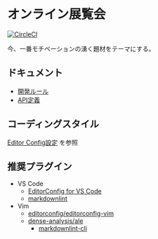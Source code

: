 # オンライン展覧会

[![CircleCI](https://circleci.com/gh/dokurin/exhibition.svg?style=shield)](https://circleci.com/gh/dokurin/exhibition)

今、一番モチベーションの湧く題材をテーマにする。

## ドキュメント

- [開発ルール](docs/develop_rule.md)
- [API定義](https://redocly.github.io/redoc/?url=https://raw.githubusercontent.com/dokurin/exhibition/master/api/openapi.yaml)

## コーディングスタイル

[Editor Config設定](.editorconfig) を参照

## 推奨プラグイン

- VS Code
  - [EditorConfig for VS Code](https://marketplace.visualstudio.com/items?itemName=EditorConfig.EditorConfig)
  - [markdownlint](https://marketplace.visualstudio.com/items?itemName=DavidAnson.vscode-markdownlint)
- Vim
  - [editorconfig/editorconfig-vim](https://github.com/editorconfig/editorconfig-vim)
  - [dense-analysis/ale](https://github.com/dense-analysis/ale)
    - [markdownlint-cli](https://github.com/igorshubovych/markdownlint-cli)
